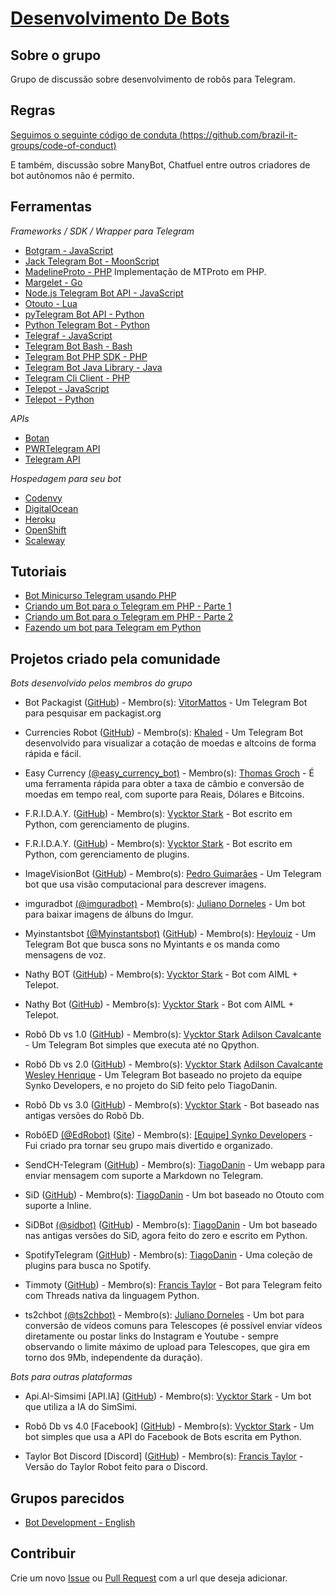 # [Desenvolvimento De Bots](https://telegram.me/DesenvolvimentoDeBots)

## Sobre o grupo
Grupo de discussão sobre desenvolvimento de robôs para Telegram.

## Regras
[Seguimos o seguinte código de conduta (https://github.com/brazil-it-groups/code-of-conduct)](https://github.com/brazil-it-groups/code-of-conduct)

E também, discussão sobre ManyBot, Chatfuel entre outros criadores de bot autônomos não é permito.
<!--
title: Material de Apoio!
description: Material de estudos para criação de Bots.
article: true
-->

## Ferramentas
*Frameworks / SDK / Wrapper para Telegram*
- [Botgram - JavaScript](https://github.com/botgram/botgram)
- [Jack Telegram Bot - MoonScript](https://github.com/Imandaneshi/jack-telegram-bot)
- [MadelineProto - PHP](https://github.com/danog/MadelineProto) Implementação de MTProto em PHP.
- [Margelet - Go](https://github.com/zhulik/margelet)
- [Node.js Telegram Bot API - JavaScript](https://github.com/yagop/node-telegram-bot-api/)
- [Otouto - Lua](https://github.com/topkecleon/otouto)
- [pyTelegram Bot API - Python](https://github.com/eternnoir/pyTelegramBotAPI)
- [Python Telegram Bot - Python](https://github.com/python-telegram-bot/python-telegram-bot)
- [Telegraf - JavaScript](https://github.com/telegraf/telegraf)
- [Telegram Bot Bash - Bash](https://github.com/topkecleon/telegram-bot-bash)
- [Telegram Bot PHP SDK - PHP](https://telegram-bot-sdk.readme.io/docs)
- [Telegram Bot Java Library - Java](https://github.com/rubenlagus/TelegramBots)
- [Telegram Cli Client - PHP](https://github.com/zyberspace/php-telegram-cli-client)
- [Telepot - JavaScript](https://github.com/mullwar/telebot)
- [Telepot - Python](https://github.com/nickoala/telepot)

*APIs*
- [Botan](http://botan.io/)
- [PWRTelegram API](http://pwrtelegram.xyz/)
- [Telegram API](https://core.telegram.org/bots/api)

*Hospedagem para seu bot*
- [Codenvy](https://codenvy.com/)
- [DigitalOcean](https://www.digitalocean.com/)
- [Heroku](https://www.heroku.com/)
- [OpenShift](https://www.openshift.com/)
- [Scaleway](https://www.scaleway.com/)

## Tutoriais
- [Bot Minicurso Telegram usando PHP](https://github.com/vitormattos/bot-minicurso-telegram)
- [Criando um Bot para o Telegram em PHP - Parte 1](https://luizmarcus.com/php/como-criar-um-bot-para-o-telegram-em-php-parte-1/)
- [Criando um Bot para o Telegram em PHP - Parte 2](http://luizmarcus.com/php/como-criar-um-bot-para-o-telegram-em-php-parte-2/)
- [Fazendo um bot para Telegram em Python](https://juliarizza.wordpress.com/2016/08/06/fazendo-um-bot-para-telegram-em-python/)

## Projetos criado pela comunidade
*Bots desenvolvido pelos membros do grupo*
- Bot Packagist ([GitHub](https://github.com/vitormattos/bot-packagist)) - Membro(s): [VitorMattos](https://github.com/vitormattos) - Um Telegram Bot para pesquisar em packagist.org

- Currencies Robot ([GitHub](https://github.com/joaokhaled/Currencies-Robot)) - Membro(s): [Khaled](https://github.com/joaokhaled) - Um Telegram Bot desenvolvido para visualizar a cotação de moedas e altcoins de forma rápida e fácil.

- Easy Currency [(@easy_currency_bot)](https://telegram.me/easy_currency_bot) - Membro(s): [Thomas Groch](https://github.com/thomasgroch) - É uma ferramenta rápida para obter a taxa de câmbio e conversão de moedas em tempo real, com suporte para Reais, Dólares e Bitcoins.

- F.R.I.D.A.Y. ([GitHub](https://github.com/VycktorStark/Friday)) - Membro(s): [Vycktor Stark](https://github.com/VycktorStark) - Bot escrito em Python, com gerenciamento de plugins.

- F.R.I.D.A.Y. ([GitHub](https://github.com/DialogWizards/Friday)) - Membro(s): [Vycktor Stark](https://github.com/VycktorStark) - Bot escrito em Python, com gerenciamento de plugins.

- ImageVisionBot ([GitHub](https://github.com/0x7067/imagevision-bot)) - Membro(s): [Pedro Guimarães](https://github.com/0x7067) - Um Telegram bot que usa visão computacional para descrever imagens.

- imguradbot [(@imguradbot)](https://telegram.me/imguradbot) - Membro(s): [Juliano Dorneles](https://t.me/julianodorneles) - Um bot para baixar imagens de álbuns do Imgur.

- Myinstantsbot [(@Myinstantsbot)](https://telegram.me/Myinstantsbot) ([GitHub](https://github.com/heylouiz/myinstantsbot)) - Membro(s): [Heylouiz](https://github.com/heylouiz) - Um Telegram Bot que busca sons no Myintants e os manda como mensagens de voz.

- Nathy BOT ([GitHub](https://github.com/VycktorStark/Nathy)) - Membro(s): [Vycktor Stark](https://github.com/VycktorStark) - Bot com AIML + Telepot.

- Nathy Bot ([GitHub](https://github.com/VycktorStark/Nathy)) - Membro(s): [Vycktor Stark](https://github.com/VycktorStark) - Bot com AIML + Telepot.

- Robô Db vs 1.0 ([GitHub](https://github.com/VycktorStark/DbBot.git)) - Membro(s): [Vycktor Stark](https://github.com/VycktorStark) [Adilson Cavalcante](https://github.com/Player4NoobWinner) - Um Telegram Bot simples que executa até no Qpython.

- Robô Db vs 2.0 ([GitHub](https://github.com/VycktorStark/DbRobot-Lua.git)) - Membro(s): [Vycktor Stark](https://github.com/VycktorStark) [Adilson Cavalcante](https://github.com/Player4NoobWinner) [Wesley Henrique](https://github.com/Synk0) - Um Telegram Bot baseado no projeto da equipe Synko Developers, e no projeto do SiD feito pelo TiagoDanin.

- Robô Db vs 3.0 ([GitHub](https://github.com/VycktorStark/DbRobot-Python.git)) - Membro(s): [Vycktor Stark](https://github.com/VycktorStark) - Bot baseado nas antigas versões do Robô Db.

- RobôED [(@EdRobot)](https://telegram.me/EdRobot) ([Site](https://synko.com.br)) - Membro(s): [[Equipe] Synko Developers](https://synko.com.br) - Fui criado pra tornar seu grupo mais divertido e organizado.

- SendCH-Telegram ([GitHub](https://github.com/TiagoDanin/SendCH-Telegram)) - Membro(s): [TiagoDanin](https://github.com/TiagoDanin) - Um webapp para enviar mensagem com suporte a Markdown no Telegram.

- SiD ([GitHub](https://github.com/TiagoDanin/SiD)) - Membro(s): [TiagoDanin](https://github.com/TiagoDanin) - Um bot baseado no Otouto com suporte a Inline.

- SiDBot [(@sidbot)](https://telegram.me/sidbot) ([GitHub](https://github.com/TiagoDanin/SiDBot)) - Membro(s): [TiagoDanin](https://github.com/TiagoDanin) - Um bot baseado nas antigas versões do SiD, agora feito do zero e escrito em Python.

- SpotifyTelegram ([GitHub](https://github.com/TiagoDanin/SpotifyTelegram)) - Membro(s): [TiagoDanin](https://github.com/TiagoDanin) - Uma coleção de plugins para busca no Spotify.

- Timmoty ([GitHub](https://github.com/Francis-Taylor/Timotty-Master)) - Membro(s): [Francis Taylor](https://github.com/Francis-Taylor) - Bot para Telegram feito com Threads nativa da linguagem Python.

- ts2chbot [(@ts2chbot)](https://telegram.me/ts2chbot) - Membro(s): [Juliano Dorneles](https://t.me/julianodorneles) - Um bot para conversão de vídeos comuns para Telescopes (é possível enviar vídeos diretamente ou postar links do Instagram e Youtube - sempre observando o limite máximo de upload para Telescopes, que gira em torno dos 9Mb, independente da duração).


_Bots para outras plataformas_
- Api.AI-Simsimi [API.IA] ([GitHub](https://github.com/VycktorStark/Api.AI-Simsimi)) - Membro(s): [Vycktor Stark](https://github.com/VycktorStark) - Um bot que utiliza a IA do SimSimi.

- Robô Db vs 4.0 [Facebook] ([GitHub](https://github.com/VycktorStark/DbRobot-Facebook-Python)) - Membro(s): [Vycktor Stark](https://github.com/VycktorStark) - Um bot simples que usa a API do Facebook de Bots escrita em Python.

- Taylor Bot Discord [Discord] ([GitHub](https://github.com/francis-taylor/Taylorbot-Discord)) - Membro(s): [Francis Taylor](https://github.com/francis-taylor) - Versão do Taylor Robot feito para o Discord.


## Grupos parecidos
- [Bot Development - English](https://telegram.me/BotDevelopment)

## Contribuir
Crie um novo [Issue](https://github.com/DesenvolvimentoDeBots/DesenvolvimentoDeBots/issues/new) ou [Pull Request](https://github.com/DesenvolvimentoDeBots/DesenvolvimentoDeBots/compare) com a url que deseja adicionar.
